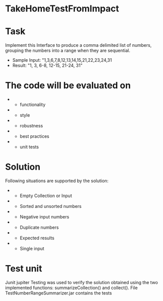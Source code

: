 # TakeHomeTestFromImpact

# Task
Implement this Interface to produce a comma delimited list of numbers,
grouping the numbers into a range when they are sequential.


 * Sample Input: "1,3,6,7,8,12,13,14,15,21,22,23,24,31
 * Result: "1, 3, 6-8, 12-15, 21-24, 31"
 
 # The code will be evaluated on
 *   - functionality
 *   - style
 *   - robustness
 *   - best practices
 *   - unit tests

# Solution
Following situations are supported by the solution:
 *   - Empty Collection or Input
 *   - Sorted and unsorted numbers
 *   - Negative input numbers
 *   - Duplicate numbers
 *   - Expected results
 *   - Single input


# Test unit
Junit jupiter Testing was used to verify the solution obtained using the two implemented functions: summarizeCollection() and collect(). File TestNumberRangeSummarizer.jar contains the tests


